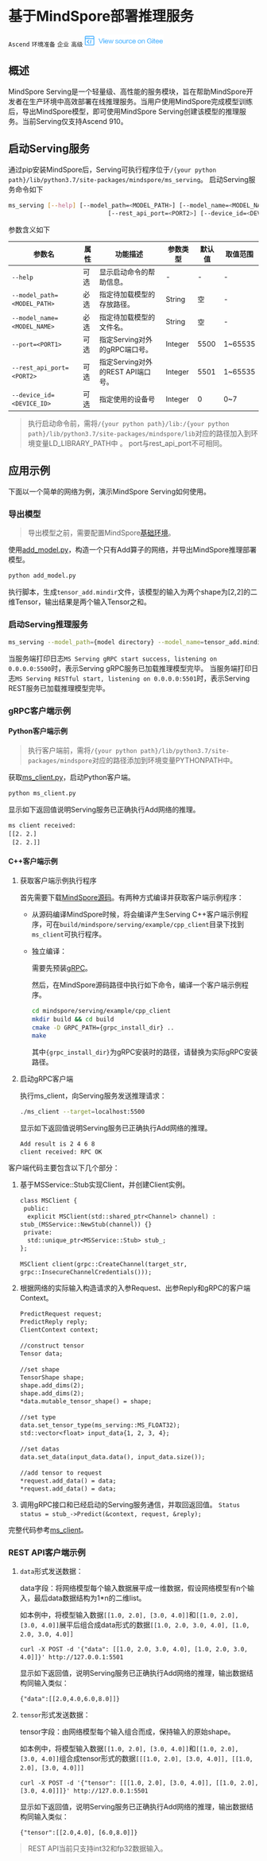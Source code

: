 # 基于MindSpore部署推理服务

`Ascend` `环境准备` `企业` `高级`
<a href="https://gitee.com/mindspore/docs/blob/r0.7/tutorials/source_zh_cn/advanced_use/serving.md" target="_blank"><img src="../_static/logo_source.png"></a>


## 概述

MindSpore Serving是一个轻量级、高性能的服务模块，旨在帮助MindSpore开发者在生产环境中高效部署在线推理服务。当用户使用MindSpore完成模型训练后，导出MindSpore模型，即可使用MindSpore Serving创建该模型的推理服务。当前Serving仅支持Ascend 910。

## 启动Serving服务
通过pip安装MindSpore后，Serving可执行程序位于`/{your python path}/lib/python3.7/site-packages/mindspore/ms_serving`。
启动Serving服务命令如下
```bash 
ms_serving [--help] [--model_path=<MODEL_PATH>] [--model_name=<MODEL_NAME>] [--port=<PORT1>] 
                            [--rest_api_port=<PORT2>] [--device_id=<DEVICE_ID>]
```
参数含义如下

|参数名|属性|功能描述|参数类型|默认值|取值范围|
|---|---|---|---|---|---|
|`--help`|可选|显示启动命令的帮助信息。|-|-|-|
|`--model_path=<MODEL_PATH>`|必选|指定待加载模型的存放路径。|String|空|-|
|`--model_name=<MODEL_NAME>`|必选|指定待加载模型的文件名。|String|空|-|
|`--port=<PORT1>`|可选|指定Serving对外的gRPC端口号。|Integer|5500|1~65535|
|`--rest_api_port=<PORT2>`|可选|指定Serving对外的REST API端口号。|Integer|5501|1~65535|
|`--device_id=<DEVICE_ID>`|可选|指定使用的设备号|Integer|0|0~7|

 > 执行启动命令前，需将`/{your python path}/lib:/{your python path}/lib/python3.7/site-packages/mindspore/lib`对应的路径加入到环境变量LD_LIBRARY_PATH中 。
 > port与rest_api_port不可相同。

## 应用示例
下面以一个简单的网络为例，演示MindSpore Serving如何使用。

### 导出模型
 > 导出模型之前，需要配置MindSpore[基础环境](https://www.mindspore.cn/install)。

使用[add_model.py](https://gitee.com/mindspore/mindspore/blob/r0.7/serving/example/export_model/add_model.py)，构造一个只有Add算子的网络，并导出MindSpore推理部署模型。

```python 
python add_model.py
```

执行脚本，生成`tensor_add.mindir`文件，该模型的输入为两个shape为[2,2]的二维Tensor，输出结果是两个输入Tensor之和。

### 启动Serving推理服务
```bash 
ms_serving --model_path={model directory} --model_name=tensor_add.mindir
```

当服务端打印日志`MS Serving gRPC start success, listening on 0.0.0.0:5500`时，表示Serving gRPC服务已加载推理模型完毕。
当服务端打印日志`MS Serving RESTful start, listening on 0.0.0.0:5501`时，表示Serving REST服务已加载推理模型完毕。

### gRPC客户端示例
#### <span name="python客户端示例">Python客户端示例</span>
 > 执行客户端前，需将`/{your python path}/lib/python3.7/site-packages/mindspore`对应的路径添加到环境变量PYTHONPATH中。

获取[ms_client.py](https://gitee.com/mindspore/mindspore/blob/r0.7/serving/example/python_client/ms_client.py)，启动Python客户端。
```bash
python ms_client.py
```

显示如下返回值说明Serving服务已正确执行Add网络的推理。
```bash
ms client received:
[[2. 2.]
 [2. 2.]]
```

#### <span name="cpp客户端示例">C++客户端示例</span>
1. 获取客户端示例执行程序

    首先需要下载[MindSpore源码](https://gitee.com/mindspore/mindspore)。有两种方式编译并获取客户端示例程序：
    + 从源码编译MindSpore时候，将会编译产生Serving C++客户端示例程序，可在`build/mindspore/serving/example/cpp_client`目录下找到`ms_client`可执行程序。
    + 独立编译：

        需要先预装[gRPC](https://gRPC.io)。

        然后，在MindSpore源码路径中执行如下命令，编译一个客户端示例程序。
        ```bash
        cd mindspore/serving/example/cpp_client
        mkdir build && cd build
        cmake -D GRPC_PATH={grpc_install_dir} ..
        make
        ```
        其中`{grpc_install_dir}`为gRPC安装时的路径，请替换为实际gRPC安装路径。

2. 启动gRPC客户端

    执行ms_client，向Serving服务发送推理请求：
    ```bash
    ./ms_client --target=localhost:5500
    ```
    显示如下返回值说明Serving服务已正确执行Add网络的推理。
    ```Compute [[1, 2], [3, 4]] + [[1, 2], [3, 4]]
    Add result is 2 4 6 8
    client received: RPC OK
    ```

客户端代码主要包含以下几个部分：

1. 基于MSService::Stub实现Client，并创建Client实例。
    ```
    class MSClient {
     public:
      explicit MSClient(std::shared_ptr<Channel> channel) :  stub_(MSService::NewStub(channel)) {}
     private:
      std::unique_ptr<MSService::Stub> stub_;
    };
    
    MSClient client(grpc::CreateChannel(target_str, grpc::InsecureChannelCredentials()));
    
    ```
2. 根据网络的实际输入构造请求的入参Request、出参Reply和gRPC的客户端Context。
    ```
    PredictRequest request;
    PredictReply reply;
    ClientContext context;
    
    //construct tensor
    Tensor data;
    
    //set shape
    TensorShape shape;
    shape.add_dims(2);
    shape.add_dims(2);
    *data.mutable_tensor_shape() = shape;
    
    //set type
    data.set_tensor_type(ms_serving::MS_FLOAT32);
    std::vector<float> input_data{1, 2, 3, 4};
    
    //set datas
    data.set_data(input_data.data(), input_data.size());
    
    //add tensor to request
    *request.add_data() = data;
    *request.add_data() = data;
    ```
3. 调用gRPC接口和已经启动的Serving服务通信，并取回返回值。
    ```Status status = stub_->Predict(&context, request, &reply);```

完整代码参考[ms_client](https://gitee.com/mindspore/mindspore/blob/r0.7/serving/example/cpp_client/ms_client.cc)。 

### REST API客户端示例
1. `data`形式发送数据：

    data字段：将网络模型每个输入数据展平成一维数据，假设网络模型有n个输入，最后data数据结构为1*n的二维list。
    
    如本例中，将模型输入数据`[[1.0, 2.0], [3.0, 4.0]]`和`[[1.0, 2.0], [3.0, 4.0]]`展平后组合成data形式的数据`[[1.0, 2.0, 3.0, 4.0], [1.0, 2.0, 3.0, 4.0]]`
    
    ```
    curl -X POST -d '{"data": [[1.0, 2.0, 3.0, 4.0], [1.0, 2.0, 3.0, 4.0]]}' http://127.0.0.1:5501
    ```
   
    显示如下返回值，说明Serving服务已正确执行Add网络的推理，输出数据结构同输入类似：
    ```
    {"data":[[2.0,4.0,6.0,8.0]]}
    ```

2. `tensor`形式发送数据：

    tensor字段：由网络模型每个输入组合而成，保持输入的原始shape。
    
    如本例中，将模型输入数据`[[1.0, 2.0], [3.0, 4.0]]`和`[[1.0, 2.0], [3.0, 4.0]]`组合成tensor形式的数据`[[[1.0, 2.0], [3.0, 4.0]], [[1.0, 2.0], [3.0, 4.0]]]`
    ```
    curl -X POST -d '{"tensor": [[[1.0, 2.0], [3.0, 4.0]], [[1.0, 2.0], [3.0, 4.0]]]}' http://127.0.0.1:5501
    ```
    显示如下返回值，说明Serving服务已正确执行Add网络的推理，输出数据结构同输入类似：
    ```
    {"tensor":[[2.0,4.0], [6.0,8.0]]}
    ```
 > REST API当前只支持int32和fp32数据输入。
